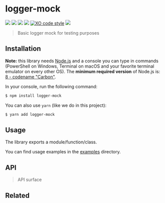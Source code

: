 # logger-mock

![](https://img.shields.io/github/license/niktekusho/logger-mock.svg) [![](https://img.shields.io/npm/v/logger-mock.svg)](https://www.npmjs.com/package/logger-mock) ![](https://github.com/niktekusho/logger-mock/workflows/Build%20Status/badge.svg) [![](https://img.shields.io/node/v/logger-mock.svg)](https://www.npmjs.com/package/logger-mock) [![XO code style](https://img.shields.io/badge/code_style-XO-5ed9c7.svg)](https://github.com/sindresorhus/xo) [![](https://img.shields.io/bundlephobia/minzip/logger-mock.svg)](https://bundlephobia.com/result?p=logger-mock)

> Basic logger mock for testing purposes

## Installation

**Note:** this library needs [Node.js](https://nodejs.org/) and a console you can type in commands (PowerShell on Windows, Terminal on macOS and your favorite terminal emulator on every other OS). The **minimum required version** of Node.js is: [8 - codename "Carbon"](https://github.com/nodejs/Release#release-schedule).

In your console, run the following command:

```sh
$ npm install logger-mock
```

You can also use `yarn` (like we do in this project):

```sh
$ yarn add logger-mock
```

## Usage

The library exports a module/function/class.

You can find usage examples in the [examples](examples/) directory.

## API

> API surface

## Related

<!-- -   [CLI application](https://github.com/niktekusho/logger-mock-cli). -->

